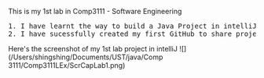 This is my 1st lab in Comp3111 - Software Engineering
<pre>1. I have learnt the way to build a Java Project in intelliJ;
2. I have sucessfully created my first GitHub to share project source with others;
</pre>

Here's the screenshot of my 1st lab project in intelliJ
![](/Users/shingshing/Documents/UST/java/Comp 3111/Comp3111LEx/ScrCapLab1.png)